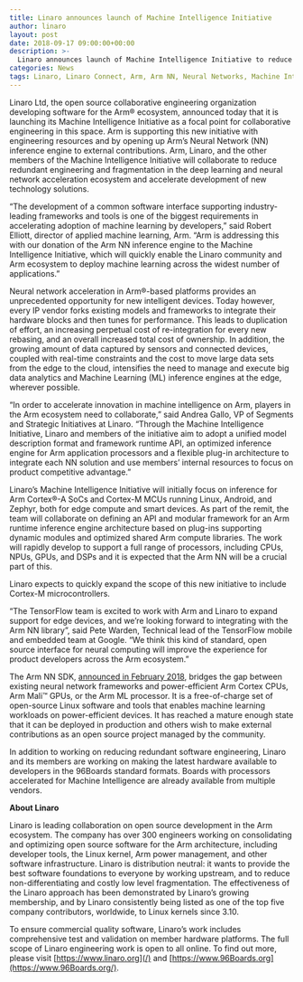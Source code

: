 ```yaml
---
title: Linaro announces launch of Machine Intelligence Initiative 
author: linaro
layout: post
date: 2018-09-17 09:00:00+00:00
description: >-
  Linaro announces launch of Machine Intelligence Initiative to reduce redundant engineering and fragmentation in the deep learning and neural network acceleration ecosystem and accelerate development of new technology solutions. 
categories: News
tags: Linaro, Linaro Connect, Arm, Arm NN, Neural Networks, Machine Intelligence, Google, TensorFlow
---
```

Linaro Ltd, the open source collaborative engineering organization developing software for the Arm® ecosystem, announced today that it is launching its Machine Intelligence Initiative as a focal point for collaborative engineering in this space. Arm is supporting this new initiative with engineering resources and by opening up Arm’s Neural Network (NN) inference engine to external contributions. Arm, Linaro, and the other members of the Machine Intelligence Initiative will collaborate to reduce redundant engineering and fragmentation in the deep learning and neural network acceleration ecosystem and accelerate development of new technology solutions. 

“The development of a common software interface supporting industry-leading frameworks and tools is one of the biggest requirements in accelerating adoption of machine learning by developers,” said Robert Elliott, director of applied machine learning, Arm. “Arm is addressing this with our donation of the Arm NN inference engine to the Machine Intelligence Initiative, which will quickly enable the Linaro community and Arm ecosystem to deploy machine learning across the widest number of applications.”

Neural network acceleration in Arm®-based platforms provides an unprecedented opportunity for new intelligent devices. Today however, every IP vendor forks existing models and frameworks to integrate their hardware blocks and then tunes for performance. This leads to duplication of effort, an increasing perpetual cost of re-integration for every new rebasing, and an overall increased total cost of ownership. In addition, the growing amount of data captured by sensors and connected devices, coupled with real-time constraints and the cost to move large data sets from the edge to the cloud, intensifies the need to manage and execute big data analytics and Machine Learning (ML) inference engines at the edge, wherever possible.

“In order to accelerate innovation in machine intelligence on Arm, players in the Arm ecosystem need to collaborate,” said Andrea Gallo, VP of Segments and Strategic Initiatives at Linaro. “Through the Machine Intelligence Initiative, Linaro and members of the initiative aim to adopt a unified model description format and framework runtime API, an optimized inference engine for Arm application processors and a flexible plug-in architecture to integrate each NN solution and use members’ internal resources to focus on product competitive advantage.”

Linaro’s Machine Intelligence Initiative will initially focus on inference for Arm Cortex®-A SoCs and Cortex-M MCUs running Linux, Android, and Zephyr, both for edge compute and smart devices. As part of the remit, the team will collaborate on defining an API and modular framework for an Arm runtime inference engine architecture based on plug-ins supporting dynamic modules and optimized shared Arm compute libraries. The work will rapidly develop to support a full range of processors, including CPUs, NPUs, GPUs, and DSPs and it is expected that the Arm NN will be a crucial part of this.

Linaro expects to quickly expand the scope of this new initiative to include Cortex-M microcontrollers.

“The TensorFlow team is excited to work with Arm and Linaro to expand support for edge devices, and we’re looking forward to integrating with the Arm NN library”, said Pete Warden, Technical lead of the TensorFlow mobile and embedded team at Google. “We think this kind of standard, open source interface for neural computing will improve the experience for product developers across the Arm ecosystem.”

The Arm NN SDK, [announced in February 2018](https://www.arm.com/company/news/2018/02/arm-project-trillium-offers-the-industrys-most-scalable-versatile-ml-compute-platform), bridges the gap between existing neural network frameworks and power-efficient Arm Cortex CPUs, Arm Mali™ GPUs, or the Arm ML processor. It is a free-of-charge set of open-source Linux software and tools that enables machine learning workloads on power-efficient devices. It has reached a mature enough state that it can be deployed in production and others wish to make external contributions as an open source project managed by the community.

In addition to working on reducing redundant software engineering, Linaro and its members are working on making the latest hardware available to developers in the 96Boards standard formats. Boards with processors accelerated for Machine Intelligence are already available from multiple vendors.

**About Linaro**

Linaro is leading collaboration on open source development in the Arm ecosystem. The company has over 300 engineers working on consolidating and optimizing open source software for the Arm architecture, including developer tools, the Linux kernel, Arm power management, and other software infrastructure. Linaro is distribution neutral: it wants to provide the best software foundations to everyone by working upstream, and to reduce non-differentiating and costly low level fragmentation. The effectiveness of the Linaro approach has been demonstrated by Linaro’s growing membership, and by Linaro consistently being listed as one of the top five company contributors, worldwide, to Linux kernels since 3.10.

To ensure commercial quality software, Linaro’s work includes comprehensive test and validation on member hardware platforms. The full scope of Linaro engineering work is open to all online. To find out more, please visit [https://www.linaro.org](/) and [https://www.96Boards.org](https://www.96Boards.org/).










 

  





